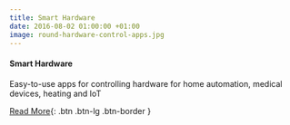 ```yaml
---
title: Smart Hardware
date: 2016-08-02 01:00:00 +01:00
image: round-hardware-control-apps.jpg
---
```


#### Smart Hardware

Easy-to-use apps for controlling hardware for home automation, medical devices, heating and IoT

[Read More](/iot/){: .btn .btn-lg .btn-border }
